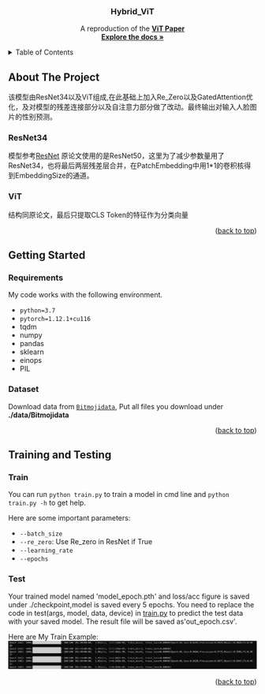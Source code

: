 <!-- PROJECT LOGO -->

<br />
<div align="center">
  <!-- <a href="https://github.com/othneildrew/Best-README-Template">
    <img src="images/logo.png" alt="Logo" width="80" height="80">
  </a> -->

  <h3 align="center">Hybrid_ViT</h3>

  <p align="center">
    A reproduction of the <a href="https://arxiv.org/abs/2010.11929"><strong>ViT  Paper</strong></a>
    <br />
    <a href="https://github.com/Polarisjame/Bitmoji_Hybrid_ViT/tree/main/Hybrid_ViT_%E5%91%A8%E5%87%8C%E5%B3%B0"><strong>Explore the docs »</strong></a>
    <br />
  </p>
</div>

<a name="readme-top"></a>

<!-- TABLE OF CONTENTS -->
<details>
  <summary>Table of Contents</summary>
  <ol>
    <li>
      <a href="#about-the-project">About The Project</a>
      <ul>
        <li><a href="#resnet34">ResNet34</a></li>
        <li><a href="#vit">ViT</a></li>
      </ul>
    </li>
    <li>
      <a href="#getting-started">Getting Started</a>
      <ul>
        <li><a href="#requirements">Requirements</a></li>
        <li><a href="#dataset">Dataset</a></li>
      </ul>
    </li>
    <li>
      <a href="#training-and-testing">Training and Testing</a>
      <ul>
        <li><a href="#train">Train</a></li>
        <li><a href="#test">Test</a></li>
      </ul>
    </li>
  </ol>
</details>

<!-- ABOUT THE PROJECT -->
## About The Project

该模型由ResNet34以及ViT组成,在此基础上加入Re_Zero以及GatedAttention优化，及对模型的残差连接部分以及自注意力部分做了改动。最终输出对输入人脸图片的性别预测。

### ResNet34

模型参考[ResNet](./utils/ResidualNet.py)
原论文使用的是ResNet50，这里为了减少参数量用了ResNet34，也将最后两层残差层合并，在PatchEmbedding中用1*1的卷积核得到EmbeddingSize的通道。

### ViT

结构同原论文，最后只提取CLS Token的特征作为分类向量

<p align="right">(<a href="#readme-top">back to top</a>)</p>

<!-- GETTING STARTED -->
## Getting Started

### Requirements

My code works with the following environment.

* `python=3.7`
* `pytorch=1.12.1+cu116`
* tqdm
* numpy
* pandas
* sklearn
* einops
* PIL

### Dataset

Download data from [`Bitmojidata`](https://drive.google.com/file/d/1atMwmdOJe_fqG8Tyg5eqxZ-iDyPxDJOR/view?usp=sharing), Put all files you download under **./data/Bitmojidata**


<p align="right">(<a href="#readme-top">back to top</a>)</p>

<!-- Training and Testing -->
## Training and Testing

### Train

You can run `python train.py` to train a model in cmd line and `python train.py -h` to get help.

Here are some important parameters:

* `--batch_size`
* `--re_zero`: Use Re_zero in ResNet if True
* `--learning_rate`
* `--epochs`

### Test

Your trained model named 'model_epoch.pth' and loss/acc figure is saved under ./checkpoint,model is saved every 5 epochs.
You need to replace the code in test(args, model, data, device) in [train.py](train.py) to predict the test data with your saved model.
The result file will be saved as'out_epoch.csv'.

Here are My Train Example:
![TrainPic](pic/train.png)

<p align="right">(<a href="#readme-top">back to top</a>)</p>

